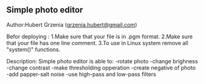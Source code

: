 Simple photo editor
-------------------
Author:Hubert Grzenia (grzenia.hubert@gmail.com)

Befor deploying :
1.Make sure that your file is in .pgm format.
2.Make sure that your file has one line comment.
3.To use in Linux system remove all "system()" functions.

Description:
Simple photo editor is able to:
-rotate photo
-change brighness
-change contrast
-make thresholding opperation
-create negative of photo
-add papper-salt noise
-use high-pass and low-pass filters
